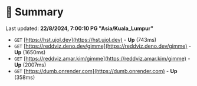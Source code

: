 # 📖 Summary
Last updated: **22/8/2024, 7:00:10 PG "Asia/Kuala_Lumpur"**

- `GET` [https://hst.ujol.dev](https://hst.ujol.dev) - **Up** (743ms)
- `GET` [https://reddviz.deno.dev/gimme](https://reddviz.deno.dev/gimme) - **Up** (1650ms)
- `GET` [https://reddviz.amar.kim/gimme](https://reddviz.amar.kim/gimme) - **Up** (2007ms)
- `GET` [https://dumb.onrender.com](https://dumb.onrender.com) - **Up** (358ms)
